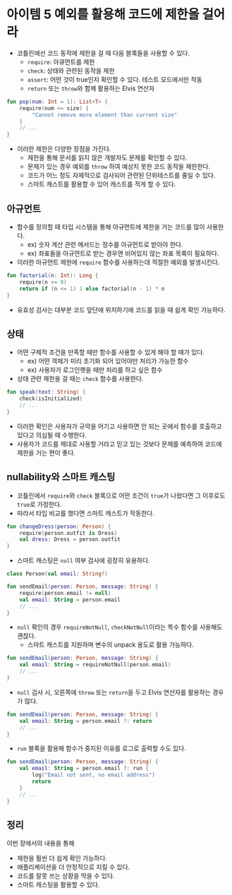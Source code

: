 # 아이템 5 예외를 활용해 코드에 제한을 걸어라

- 코틀린에선 코드 동작에 제한을 걸 때 다음 블록들을 사용할 수 있다.
    - `require`: 아큐먼트를 제한
    - `check`: 상태와 관련된 동작을 제한
    - `assert`: 어떤 것이 true인지 확인할 수 있다. 테스트 모드에서만 작동
    - `return` 또는 `throw`와 함께 활용하는 Elvis 연산자

```kotlin
fun pop(num: Int = 1): List<T> {
	require(num <= size) {
		"Cannot remove more element than current size"
	}
	// ...
}
```

- 이러한 제한은 다양한 장점을 가진다.
    - 제한을 통해 문서를 읽지 않은 개발자도 문제를 확인할 수 있다.
    - 문제가 있는 경우 예외를 `throw` 하여 예상치 못한 코드 동작을 제한한다.
    - 코드가 어느 정도 자체적으로 검사되어 관련된 단위테스트를 줄일 수 있다.
    - 스마트 캐스트를 활용할 수 있어 캐스트를 적게 할 수 있다.

## 아규먼트

- 함수를 정의할 때 타입 시스템을 통해 아규먼트에 제한을 거는 코드를 많이 사용한다.
    - ex) 숫자 계산 관련 메서드는 정수를 아규먼트로 받아야 한다.
    - ex) 좌표들을 아규먼트로 받는 경우엔 비어있지 않는 좌표 목록이 필요하다.
- 이러한 아규먼트 제한에 `require` 함수를 사용하는데 적절한 예외를 발생시킨다.

```kotlin
fun factorial(n: Int): Long {
	require(n >= 0)
	return if (n <= 1) 1 else factorial(n - 1) * n
}
```

- 유효성 검사는 대부분 코드 앞단에 위치하기에 코드를 읽을 때 쉽게 확인 가능하다.

## 상태

- 어떤 구체적 조건을 만족할 때만 함수를 사용할 수 있게 해야 할 때가 있다.
    - ex) 어떤 객체가 미리 초기화 되어 있어야만 처리가 가능한 함수
    - ex) 사용자가 로그인햇을 때만 처리를 하고 싶은 함수
- 상태 관련 제한을 걸 때는 `check` 함수를 사용한다.

```kotlin
fun speak(text: String) {
	check(isInitialized)
	// ...
}
```

- 이러한 확인은 사용자가 규약을 어기고 사용하면 안 되는 곳에서 함수를 호출하고 있다고 의심될 때 수행한다.
- 사용자가 코드를 제대로 사용할 거라고 믿고 있는 것보다 문제를 예측하여 코드에 제한을 거는 편이 좋다.

## nullability와 스마트 캐스팅

- 코틀린에서 `require`와 `check` 블록으로 어떤 조건이 `true`가 나왔다면 그 이후로도 `true`로 가정한다.
- 따라서 타입 비교를 했다면 스마트 캐스트가 작동한다.

```kotlin
fun changeDress(person: Person) {
	require(person.outfit is Dress)
	val dress: Dress = person.outfit
}
```

- 스마트 캐스팅은 `null` 여부 검사에 굉장히 유용하다.

```kotlin
class Person(val email: String?)

fun sendEmail(person: Person, message: String) {
	require(person.email != null)
	val email: String = person.email
	// ...
}
```

- `null` 확인의 경우 `requireNotNull`, `checkNotNull`이라는 특수 함수를 사용해도 괜찮다.
    - 스마트 캐스트를 지원하며 변수의 unpack 용도로 활용 가능하다.

```kotlin
fun sendEmail(person: Person, message: String) {
	val email: String = requireNotNull(person.email)
	// ...
}
```

- `null` 검사 시, 오른쪽에 `throw` 또는 `return`을 두고 Elvis 연산자를 활용하는 경우가 많다.

```kotlin
fun sendEmail(person: Person, message: String) {
	val email: String = person.email ?: return
	// ...
}
```

- `run` 블록을 활용해 함수가 중지된 이유를 로그로 출력할 수도 있다.

```kotlin
fun sendEmail(person: Person, message: String) {
	val email: String = person.email ?: run {
		log("Email not sent, no email address")
		return
	}
	// ...
}
```

## 정리

이번 장에서의 내용을 통해

- 제한을 훨씬 더 쉽게 확인 가능하다.
- 애플리케이션을 더 안정적으로 지킬 수 있다.
- 코드를 잘못 쓰는 상황을 막을 수 있다.
- 스마트 캐스팅을 활용할 수 있다.

